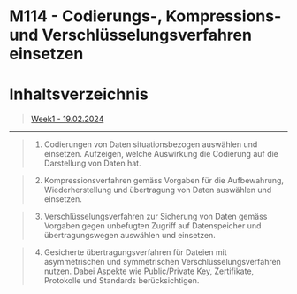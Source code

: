 # M114 - Codierungs-, Kompressions- und Verschlüsselungsverfahren einsetzen

# Inhaltsverzeichnis
> [Week1 - 19.02.2024](/19_02%20-%20Week%201/README.md)

-------------

> 1. Codierungen von Daten situationsbezogen auswählen und einsetzen. Aufzeigen, welche Auswirkung die Codierung auf die Darstellung von Daten hat.

> 2. Kompressionsverfahren gemäss Vorgaben für die Aufbewahrung, Wiederherstellung und übertragung von Daten auswählen und einsetzen.

> 3. Verschlüsselungsverfahren zur Sicherung von Daten gemäss Vorgaben gegen unbefugten Zugriff auf Datenspeicher und übertragungswegen auswählen und einsetzen.

> 4. Gesicherte übertragungsverfahren für Dateien mit asymmetrischen und symmetrischen Verschlüsselungsverfahren nutzen. Dabei Aspekte wie Public/Private Key, Zertifikate, Protokolle und Standards berücksichtigen.